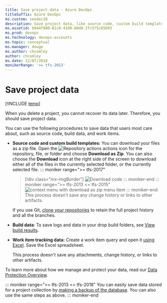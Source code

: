 ```yaml
---
title: Save project data - Azure DevOps
titleSuffix: Azure DevOps
ms.custom: seodec18
description: Save project data, like source code, custom build templates, build data, and work items.
ms.assetid: b944f980-81c0-4100-b0d8-2fc575c65693
ms.prod: devops
ms.technology: devops-accounts
ms.topic: conceptual
ms.manager: douge
ms.author: chcomley
author: chcomley
ms.date: 12/07/2018
monikerRange: '>= tfs-2013'
---
```


# Save project data

[!INCLUDE [temp](../../_shared/version-vsts-tfs-all-versions.md)]  

When you delete a project, you cannot recover its data later. Therefore, you should save project data.

You can use the following procedures to save data that users most care about, such as source code, build data, and work items.

* **Source code and custom build templates:** You can download your files as a zip file. Open the ![Repository actions](../../_img/icons/actions-icon.png) actions icon for the repository, file, or folder and choose **Download as Zip**. You can also choose the **Download** icon at the right side of the screen to download either all of the files in the currently selected folder, or the currently selected file.
	::: moniker range=">= tfs-2017"
	> [!div class="mx-imgBorder"]
	> ![Download code ](../public/_img/download-code/download-zip-file.png)
	::: moniker-end
	::: moniker range=">= tfs-2013 <= tfs-2015"
    ![context menu with download as zip menu item](_img/delete-project/ic760345.png)
	::: moniker-end
    This process doesn't save any change history or links to other artifacts.

    If you use Git, [clone your repositories](../../repos/git/gitquickstart.md) to retain the full project history and all the branches.

* **Build data**: To save logs and data in your drop build folders, see [View build results](https://msdn.microsoft.com/library/ms181733.aspx).

* **Work item tracking data:** Create a work item query and open it [using Excel](../../boards/backlogs/office/bulk-add-modify-work-items-excel.md). Save the Excel spreadsheet.

    This process doesn't save any attachments, change history, or links to other artifacts.

To learn more about how we manage and protect your data, read our [Data Protection Overview](../../articles/team-services-security-whitepaper.md).

::: moniker range=">= tfs-2013 <= tfs-2018"
You can easily save data stored for a project collection
by [making a backup of the database](/tfs/server/admin/backup/config-backup-sched-plan). You can also
use the same steps as above.
::: moniker-end